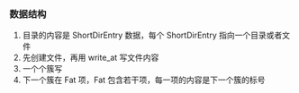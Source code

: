 ### 数据结构

1. 目录的内容是 ShortDirEntry 数据，每个 ShortDirEntry 指向一个目录或者文件
2. 先创建文件，再用 write_at 写文件内容
3. 一个个簇写
4. 下一个簇在 Fat 项，Fat 包含若干项，每一项的内容是下一个簇的标号